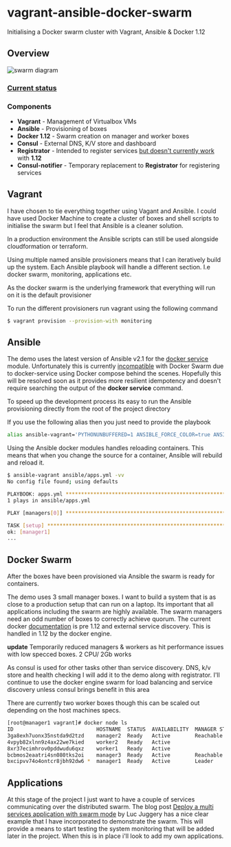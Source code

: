 # vagrant-ansible-docker-swarm
Initialising a Docker swarm cluster with Vagrant, Ansible &amp; Docker 1.12

## Overview

![swarm diagram](https://github.com/jamesdmorgan/vagrant-ansible-docker-swarm/blob/master/images/diagrams/swarm.png:wq)

### [Current status](https://github.com/jamesdmorgan/vagrant-ansible-docker-swarm/blob/master/CHANGELOG.md#current-status)

### Components

- **Vagrant** - Management of Virtualbox VMs
- **Ansible** - Provisioning of boxes
- **Docker 1.12** - Swarm creation on manager and worker boxes
- **Consul** - External DNS, K/V store and dashboard
- **Registrator** - Intended to register services [but doesn't currently work](https://github.com/gliderlabs/registrator/issues/443) with **1.12**
- **Consul-notifier** - Temporary replacement to **Registrator** for registering services

## Vagrant
I have chosen to tie everything together using Vagant and Ansible. I could have used Docker Machine to create
a cluster of boxes and shell scripts to initialise the swarm but I feel that Ansible is a cleaner solution.

In a production environment the Ansible scripts can still be used alongside cloudformation or terraform.

Using multiple named ansible provisioners means that I can iteratively build up the system. Each Ansible
playbook will handle a different section. I.e docker swarm, monitoring, applications etc.

As the docker swarm is the underlying framework that everything will run on it is the default provisioner

To run the different provisioners run vagrant using the following command

```bash
$ vagrant provision --provision-with monitoring
```

## Ansible
The demo uses the latest version of Ansible v2.1 for the [docker service](https://docs.ansible.com/ansible/docker_service_module.html) module. Unfortunately this is currently [incompatible](https://github.com/docker/docker/issues/24107) with Docker Swarm due to docker-service using Docker compose behind the scenes. Hopefully this will be resolved soon as it provides more resilient idempotency and doesn't require searching the output of the **docker service** command.

To speed up the development process its easy to run the Ansible provisioning directly from the root of the project directory

If you use the following alias then you just need to provide the playbook

```bash
alias ansible-vagrant='PYTHONUNBUFFERED=1 ANSIBLE_FORCE_COLOR=true ANSIBLE_HOST_KEY_CHECKING=false ANSIBLE_SSH_ARGS='\''-o UserKnownHostsFile=/dev/null -o IdentitiesOnly=yes -o ControlMaster=auto -o ControlPersist=60s'\'' ansible-playbook --connection=ssh --timeout=30 --inventory-file=.vagrant/provisioners/ansible/inventory'
```

Using the Ansible docker modules handles reloading containers. This means that when you change the source for a container, Ansible will rebuild and reload it.

```bash
$ ansible-vagrant ansible/apps.yml -vv
No config file found; using defaults

PLAYBOOK: apps.yml *************************************************************
1 plays in ansible/apps.yml

PLAY [managers[0]] *************************************************************

TASK [setup] *******************************************************************
ok: [manager1]
...
```

## Docker Swarm
After the boxes have been provisioned via Ansible the swarm is ready for containers.

The demo uses 3 small manager boxes. I want to build a system that is as close to a production setup that
can run on a laptop. Its important that all applications including the swarm are highly available.
The swarm managers need an odd number of boxes to correctly achieve quorum. The current docker [documentation](https://docs.docker.com/swarm/plan-for-production/) is pre 1.12 and external service discovery. This is handled in 1.12 by the docker engine.

**update** Temporarily reduced managers & workers as hit performance issues with low specced boxes. 2 CPU/ 2Gb works

As consul is used for other tasks other than service discovery. DNS, k/v store and health checking I will add it to
the demo along with registrator. I'll continue to use the docker engine swarm for load balancing and service discovery unless
consul brings benefit in this area

There are currently two worker boxes though this can be scaled out depending on the host machines specs.

```bash
[root@manager1 vagrant]# docker node ls
ID                           HOSTNAME  STATUS  AVAILABILITY  MANAGER STATUS
3ga8exh7uonx35nstda9d2tzd    manager2  Ready   Active        Reachable
4vpyb82xlnn9z4ax22we7kied    worker2   Ready   Active
8xr37ecimhrov0pddwudu6qxz    worker1   Ready   Active
bcbmos2eaatri4sn080tks2oi    manager3  Ready   Active        Reachable
bxcipvv74o4ontcr8jbh92dw6 *  manager1  Ready   Active        Leader
```

## Applications
At this stage of the project I just want to have a couple of services communicating over the distributed swarm. The blog post [Deploy a multi services application with swarm mode](http://lucjuggery.com/blog/?p=604) by Luc Juggery has a nice clear example that I have incorporated to demonstrate the swarm. This will provide a means to start testing the system monitoring that will be added later in the project. When this is in place i'll look to add my own applications.
